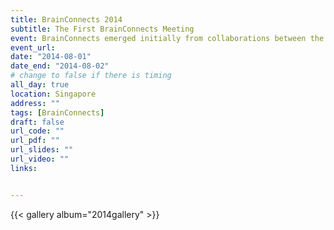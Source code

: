 ```yaml
---
title: BrainConnects 2014
subtitle: The First BrainConnects Meeting
event: BrainConnects emerged initially from collaborations between the NeuroImaging and Informatics Lab at National Center for Geriatrics and Gerontology (NCGG), Ohbu, Japan and the Clinical Brain Lab at Nanyang Technological University (NTU), Singapore. The most recent project funded by the Japan Society for the Promotion of Science (JSPS) and NTU extended collaborations to the Cognitive Engineering Lab at the Singapore Institute for Neurotechonology (SINAPSE) at the National University of Singapore (NUS) and neuroscientists from Nagoya University.</br></br>This collaborative research proposes to investigate functional and structural neural networks that are sensitive to age-related changes to address the issues in global aging from a cognitive neuroscience perspective. The research aims to provide direction in targeting the relevant networks as plausible neuroimaging markers for cognitive training and hopefully prevent or modulate normal cognitive decline. We have started to establish a sensitive protocol to measure cognitive changes of clinical significance in aging in Japan and Singapore. This collaboration will continue to develop and implement a standard neuroimaging protocol applicable to both Singapore and Japan, as well as conduct possible cross-cultural aging studies.</br></br>We were honored to have **Professor Nitish Thakor**, Director of SINAPSE and Provost Professor of NUS, to provide us an opening address. The program while mainly focused on neuroimaging of healthy aging and neurodegenerative disorders also included interesting topics in pain, obsessive-compulsive disorder (OCD), moral reasoning and trustworthiness.
event_url: 
date: "2014-08-01"
date_end: "2014-08-02"
# change to false if there is timing
all_day: true
location: Singapore
address: ""
tags: [BrainConnects]
draft: false
url_code: ""
url_pdf: ""
url_slides: ""
url_video: ""
links:


---
```

{{< gallery album="2014gallery" >}}


<!-- TODO: fix broken link -->
<!-- Please click [here](https://clinicalbrain.org/events/brainconnects/Brain%20Connects%202014%20Workshop%20Program.pdf) for the workshop outline. -->

